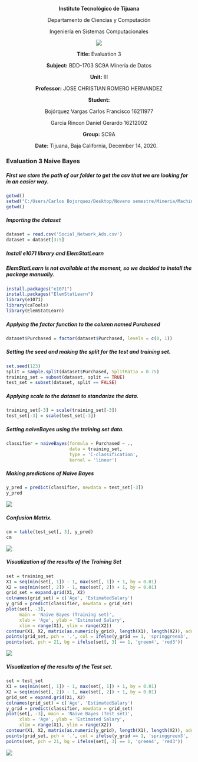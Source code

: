 <div align="center">

**Instituto Tecnológico de Tijuana**

Departamento de Ciencias y Computación

Ingeniería en Sistemas Computacionales
 
 [![](https://upload.wikimedia.org/wikipedia/commons/2/2e/ITT.jpg)](https://upload.wikimedia.org/wikipedia/commons/2/2e/ITT.jpg)

**Title:**
Evaluation 3

**Subject:**
BDD-1703 SC9A Minería de Datos

**Unit:**
 III

**Professor:**
JOSE CHRISTIAN ROMERO HERNANDEZ

**Student:**

Bojórquez Vargas Carlos Francisco
16211977

Garcia Rincon Daniel Gerardo 
16212002

**Group:**
SC9A

**Date:**
Tijuana, Baja California, December 14, 2020. 
</div>


### Evaluation 3 Naive Bayes

##### First we store the path of our folder to get the csv that we are looking for in an easier way.
```r
getwd()
setwd("C:/Users/Carlos Bojorquez/Desktop/Noveno semestre/Mineria/MachineLearning/DesicionThree")
getwd()
```

##### Importing the dataset
```r
dataset = read.csv('Social_Network_Ads.csv')
dataset = dataset[3:5]
```

##### Install e1071 library and ElemStatLearn
##### ElemStatLearn is not available at the moment, so we decided to install the package manually.
```r
install.packages("e1071")
install.packages("ElemStatLearn")
library(e1071)
library(caTools)
library(ElemStatLearn)
```

##### Applying the factor function to the column named Purchased
```r
dataset$Purchased = factor(dataset$Purchased, levels = c(0, 1))
```

##### Setting the seed and making the split for the test and training set.
```r
set.seed(123)
split = sample.split(dataset$Purchased, SplitRatio = 0.75)
training_set = subset(dataset, split == TRUE)
test_set = subset(dataset, split == FALSE)
```

##### Applying scale to the dataset to standarize the data.
```r
training_set[-3] = scale(training_set[-3])
test_set[-3] = scale(test_set[-3])
```

##### Setting naiveBayes using the training set data.
```r
classifier = naiveBayes(formula = Purchased ~ .,
                        data = training_set,
                        type = 'C-classification',
                        kernel = 'linear')
```

##### Making predictions of Naive Bayes
```r
y_pred = predict(classifier, newdata = test_set[-3])
y_pred
```
![](https://lh3.googleusercontent.com/pw/ACtC-3e946GObo202ZYsqGpJlHF7aIMZHsgLxsUFLf_9G_iQGn3ObCl2tFPYw87BUNI7mdjiNM887YiaFwMDNjYX2-8gqErXk0u0YCYqZbdnd01KbzprvRHMCOnB2kgTTR-3G3W5lNBGgkZsOKgyRhqsk3yw=w1035-h87-no?authuser=1)
##### Confusion Matrix.
```r
cm = table(test_set[, 3], y_pred)
cm
```
![](https://lh3.googleusercontent.com/pw/ACtC-3dpMErQBDQ0R9SPFsLwmXvfcK8Zwik-KzpNfF3bD5U3eisIUePgQsALLUoqk3ElfH7pWPY6lMxPmdFIHrnOrmzsOWzRCG90Kkt-wnHENeYB4xoF8NRLkfXiOQ4FD1wbuzYjiQ8_x9g6R3yhTxcECXJu=w114-h113-no?authuser=1)
##### Visualization of the results of the Training Set
```r
set = training_set
X1 = seq(min(set[, 1]) - 1, max(set[, 1]) + 1, by = 0.01)
X2 = seq(min(set[, 2]) - 1, max(set[, 2]) + 1, by = 0.01)
grid_set = expand.grid(X1, X2)
colnames(grid_set) = c('Age', 'EstimatedSalary')
y_grid = predict(classifier, newdata = grid_set)
plot(set[, -3],
     main = 'Naive Bayes (Training set)',
     xlab = 'Age', ylab = 'Estimated Salary',
     xlim = range(X1), ylim = range(X2))
contour(X1, X2, matrix(as.numeric(y_grid), length(X1), length(X2)), add = TRUE)
points(grid_set, pch = '.', col = ifelse(y_grid == 1, 'springgreen3', 'tomato'))
points(set, pch = 21, bg = ifelse(set[, 3] == 1, 'green4', 'red3'))
```
![](https://lh3.googleusercontent.com/pw/ACtC-3dADTUWSFEtKowuc24PuvP_bUqB8EPxdsmZbFBp1wkPHs3XMaiApNzVmQaxrX9-um3ejWrfOO8iFo1h_eD1CfrpqMqGjwpdouMuAytmuW2s03lJx-KXlGJRwbq3tH4N2U6fzU5U-F5wvp9hdJ7j5g2M=w739-h484-no?authuser=1)
##### Visualization of the results of the Test set.
```r
set = test_set
X1 = seq(min(set[, 1]) - 1, max(set[, 1]) + 1, by = 0.01)
X2 = seq(min(set[, 2]) - 1, max(set[, 2]) + 1, by = 0.01)
grid_set = expand.grid(X1, X2)
colnames(grid_set) = c('Age', 'EstimatedSalary')
y_grid = predict(classifier, newdata = grid_set)
plot(set[, -3], main = 'Naive Bayes (Test set)',
     xlab = 'Age', ylab = 'Estimated Salary',
     xlim = range(X1), ylim = range(X2))
contour(X1, X2, matrix(as.numeric(y_grid), length(X1), length(X2)), add = TRUE)
points(grid_set, pch = '.', col = ifelse(y_grid == 1, 'springgreen3', 'tomato'))
points(set, pch = 21, bg = ifelse(set[, 3] == 1, 'green4', 'red3'))
```
![](https://lh3.googleusercontent.com/pw/ACtC-3daDUpZapcP5fQDKNFMgLPv9CJqK2itSJmQV_UCfYravGwzNnJQ6Fyyl5LB566DB7DviK93VwXnXYHjqeBLAQxcoXRQzZPAGmM-qjj8h7rAjbZO2nyP9lNs-DWwotGubxrSUP2RB-oSlEuPc3TeQlQC=w739-h484-no?authuser=1)
